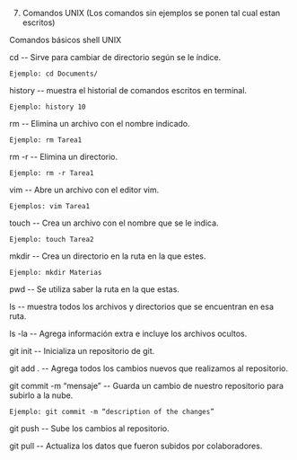7. Comandos UNIX
(Los comandos sin ejemplos se ponen tal cual estan escritos)

Comandos básicos shell UNIX

cd <folderName> -- Sirve para cambiar de directorio según se le índice.

    Ejemplo: cd Documents/

history <number> -- muestra el historial de comandos escritos en terminal.

    Ejemplo: history 10

rm <fileName> -- Elimina un archivo con el nombre indicado.

    Ejemplo: rm Tarea1

rm -r <folderName> -- Elimina un directorio.

    Ejemplo: rm -r Tarea1

vim <fileName> -- Abre un archivo con el editor vim.

    Ejemplos: vim Tarea1

touch <fileName> -- Crea un archivo con el nombre que se le indica.

    Ejemplo: touch Tarea2

mkdir <folderName> -- Crea un directorio en la ruta en la que estes.

    Ejemplo: mkdir Materias

pwd -- Se utiliza saber la ruta en la que estas.

ls -- muestra todos los archivos y directorios que se encuentran en esa ruta.

ls -la -- Agrega información extra e incluye los archivos ocultos.

git init -- Inicializa un repositorio de git.

git add . -- Agrega todos los cambios nuevos que realizamos al repositorio.

git commit -m “mensaje” -- Guarda un cambio de nuestro repositorio para subirlo a la nube.

    Ejemplo: git commit -m “description of the changes”

git push -- Sube los cambios al repositorio.

git pull -- Actualiza los datos que fueron subidos por colaboradores.